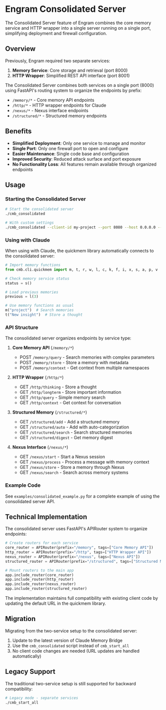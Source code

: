 # Engram Consolidated Server

The Consolidated Server feature of Engram combines the core memory service and HTTP wrapper into a single server running on a single port, simplifying deployment and firewall configuration.

## Overview

Previously, Engram required two separate services:
1. **Memory Service**: Core storage and retrieval (port 8000)
2. **HTTP Wrapper**: Simplified REST API interface (port 8001)

The Consolidated Server combines both services on a single port (8000) using FastAPI's routing system to organize the endpoints by prefix:

- `/memory/*` - Core memory API endpoints
- `/http/*` - HTTP wrapper endpoints for Claude
- `/nexus/*` - Nexus interface endpoints
- `/structured/*` - Structured memory endpoints

## Benefits

- **Simplified Deployment**: Only one service to manage and monitor
- **Single Port**: Only one firewall port to open and configure
- **Easier Maintenance**: Single code base and configuration
- **Improved Security**: Reduced attack surface and port exposure
- **No Functionality Loss**: All features remain available through organized endpoints

## Usage

### Starting the Consolidated Server

```bash
# Start the consolidated server
./cmb_consolidated

# With custom settings
./cmb_consolidated --client-id my-project --port 8080 --host 0.0.0.0 --data-dir ~/cmb-data
```

### Using with Claude

When using with Claude, the quickmem library automatically connects to the consolidated server:

```python
# Import memory functions
from cmb.cli.quickmem import m, t, r, w, l, c, k, f, i, x, s, a, p, v

# Check memory service status
status = s()

# Load previous memories
previous = l(3)

# Use memory functions as usual
m("project")  # Search memories
t("New insight")  # Store a thought
```

### API Structure

The consolidated server organizes endpoints by service type:

1. **Core Memory API** (`/memory/*`)
   - POST `/memory/query` - Search memories with complex parameters
   - POST `/memory/store` - Store a memory with metadata
   - POST `/memory/context` - Get context from multiple namespaces

2. **HTTP Wrapper** (`/http/*`) 
   - GET `/http/thinking` - Store a thought
   - GET `/http/longterm` - Store important information
   - GET `/http/query` - Simple memory search
   - GET `/http/context` - Get context for conversation

3. **Structured Memory** (`/structured/*`)
   - GET `/structured/add` - Add a structured memory
   - GET `/structured/auto` - Add with auto-categorization
   - GET `/structured/search` - Search structured memories
   - GET `/structured/digest` - Get memory digest

4. **Nexus Interface** (`/nexus/*`)
   - GET `/nexus/start` - Start a Nexus session
   - GET `/nexus/process` - Process a message with memory context
   - GET `/nexus/store` - Store a memory through Nexus
   - GET `/nexus/search` - Search across memory systems

### Example Code

See `examples/consolidated_example.py` for a complete example of using the consolidated server API.

## Technical Implementation

The consolidated server uses FastAPI's APIRouter system to organize endpoints:

```python
# Create routers for each service
core_router = APIRouter(prefix="/memory", tags=["Core Memory API"])
http_router = APIRouter(prefix="/http", tags=["HTTP Wrapper API"])
nexus_router = APIRouter(prefix="/nexus", tags=["Nexus API"])
structured_router = APIRouter(prefix="/structured", tags=["Structured Memory API"])

# Mount routers to the main app
app.include_router(core_router)
app.include_router(http_router)
app.include_router(nexus_router)
app.include_router(structured_router)
```

The implementation maintains full compatibility with existing client code by updating the default URL in the quickmem library.

## Migration

Migrating from the two-service setup to the consolidated server:

1. Update to the latest version of Claude Memory Bridge
2. Use the `cmb_consolidated` script instead of `cmb_start_all`
3. No client code changes are needed (URL updates are handled automatically)

## Legacy Support

The traditional two-service setup is still supported for backward compatibility:

```bash
# Legacy mode - separate services
./cmb_start_all
```